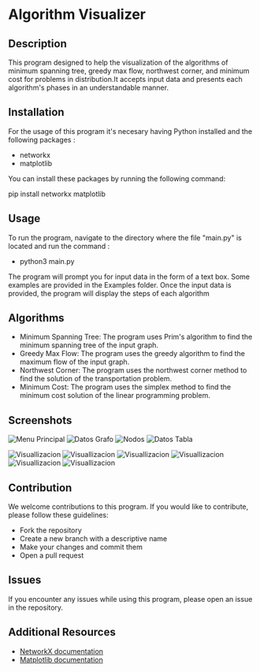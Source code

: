 # Algorithm Visualizer

## Description

This program designed to help the visualization of the algorithms of minimum spanning tree, greedy max flow, northwest corner, and minimum cost for problems in distribution.It accepts input data and presents each algorithm's phases in an understandable manner. 

## Installation

For the usage of this program it's necesary having Python installed and the following packages :

- networkx
- matplotlib

You can install these packages by running the following command:

pip install networkx matplotlib

## Usage

To run the program, navigate to the directory where the file "main.py" is located and run the command :

- python3 main.py

The program will prompt you for input data in the form of a text box. Some examples are provided in the Examples folder. Once the input data is provided, the program 
will display the steps of each algorithm 


## Algorithms

- Minimum Spanning Tree: The program uses Prim's algorithm to find the minimum spanning tree of the input graph.
- Greedy Max Flow: The program uses the greedy algorithm to find the maximum flow of the input graph.
- Northwest Corner: The program uses the northwest corner method to find the solution of the transportation problem.
- Minimum Cost: The program uses the simplex method to find the minimum cost solution of the linear programming problem.


## Screenshots

![Menu Principal](./img/principal.png "Menu Principal")
![Datos Grafo](./img/datos_grafo.png "Datos Grafo")
![Nodos](./img/nodos.png "Nodo inicial y final")
![Datos Tabla](./img/datos_tabla.png "Datos Tabla")

![Visuallizacion](./img/visualizacion1.png "Ejecución del programa")
![Visuallizacion](./img/visualizacion2.png "Ejecución del programa")
![Visuallizacion](./img/visualizacion3.png "Ejecución del programa")
![Visuallizacion](./img/visualizacion4.png "Ejecución del programa")
![Visuallizacion](./img/visualizacion5.png "Ejecución del programa")
![Visuallizacion](./img/visualizacion6.png "Ejecución del programa")



## Contribution

We welcome contributions to this program. If you would like to contribute, please follow these guidelines:

- Fork the repository
- Create a new branch with a descriptive name
- Make your changes and commit them
- Open a pull request


## Issues

If you encounter any issues while using this program, please open an issue in the repository.



## Additional Resources

- [NetworkX documentation](https://networkx.github.io/documentation/stable/)
- [Matplotlib documentation](https://matplotlib.org/stable/contents.html)